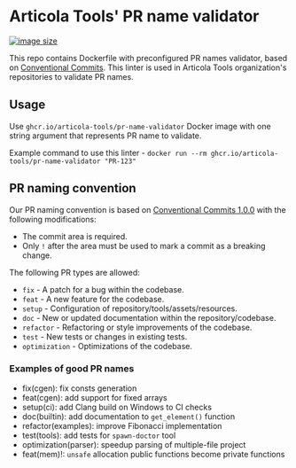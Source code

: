 # Articola Tools' PR name validator

[![image size](https://ghcr-badge.egpl.dev/articola-tools/pr-name-validator/size?color=dodgerblue)](https://ghcr-badge.egpl.dev/articola-tools/pr-name-validator/size?color=dodgerblue)

This repo contains Dockerfile with preconfigured PR names validator, based on
[Conventional Commits](https://www.conventionalcommits.org/en/v1.0.0/).
This linter is used in Articola Tools organization's repositories to validate PR
names.

## Usage

Use `ghcr.io/articola-tools/pr-name-validator` Docker image with one string
argument that represents PR name to validate.

Example command to use this linter -
`docker run --rm ghcr.io/articola-tools/pr-name-validator "PR-123"`

## PR naming convention

Our PR naming convention is based on
[Conventional Commits 1.0.0](https://www.conventionalcommits.org/en/v1.0.0/)
with the following modifications:

- The commit area is required.
- Only `!` after the area must be used to mark a commit as a breaking change.

The following PR types are allowed:

- `fix` - A patch for a bug within the codebase.
- `feat` - A new feature for the codebase.
- `setup` - Configuration of repository/tools/assets/resources.
- `doc` - New or updated documentation within the repository/codebase.
- `refactor` - Refactoring or style improvements of the codebase.
- `test` - New tests or changes in existing tests.
- `optimization` - Optimizations of the codebase.

### Examples of good PR names

- fix(cgen): fix consts generation
- feat(cgen): add support for fixed arrays
- setup(ci): add Clang build on Windows to CI checks
- doc(builtin): add documentation to `get_element()` function
- refactor(examples): improve Fibonacci implementation
- test(tools): add tests for `spawn-doctor` tool
- optimization(parser): speedup parsing of multiple-file project
- feat(mem)!: `unsafe` allocation public functions become private functions
